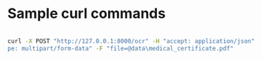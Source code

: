 # Sample curl commands
```bash

curl -X POST "http://127.0.0.1:8000/ocr" -H "accept: application/json" -H "Content-Ty
pe: multipart/form-data" -F "file=@data\medical_certificate.pdf"

```